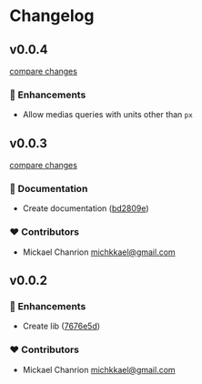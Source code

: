 # Changelog

## v0.0.4

[compare changes](https://github.com/mickaelchanrion/data-scroll/compare/v0.0.3...v0.0.4)

### 🚀 Enhancements

- Allow medias queries with units other than `px`

## v0.0.3

[compare changes](https://github.com/mickaelchanrion/data-scroll/compare/v0.0.2...v0.0.3)

### 📖 Documentation

- Create documentation ([bd2809e](https://github.com/mickaelchanrion/data-scroll/commit/bd2809e))

### ❤️ Contributors

- Mickael Chanrion <michkkael@gmail.com>

## v0.0.2


### 🚀 Enhancements

- Create lib ([7676e5d](https://github.com/mickaelchanrion/data-scroll/commit/7676e5d))

### ❤️ Contributors

- Mickael Chanrion <michkkael@gmail.com>

